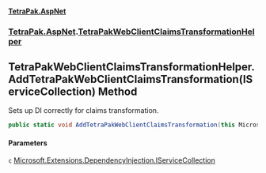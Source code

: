 #### [TetraPak.AspNet](index.md 'index')
### [TetraPak.AspNet](TetraPak_AspNet.md 'TetraPak.AspNet').[TetraPakWebClientClaimsTransformationHelper](TetraPak_AspNet_TetraPakWebClientClaimsTransformationHelper.md 'TetraPak.AspNet.TetraPakWebClientClaimsTransformationHelper')
## TetraPakWebClientClaimsTransformationHelper.AddTetraPakWebClientClaimsTransformation(IServiceCollection) Method
Sets up DI correctly for claims transformation.  
```csharp
public static void AddTetraPakWebClientClaimsTransformation(this Microsoft.Extensions.DependencyInjection.IServiceCollection c);
```
#### Parameters
<a name='TetraPak_AspNet_TetraPakWebClientClaimsTransformationHelper_AddTetraPakWebClientClaimsTransformation(Microsoft_Extensions_DependencyInjection_IServiceCollection)_c'></a>
`c` [Microsoft.Extensions.DependencyInjection.IServiceCollection](https://docs.microsoft.com/en-us/dotnet/api/Microsoft.Extensions.DependencyInjection.IServiceCollection 'Microsoft.Extensions.DependencyInjection.IServiceCollection')  
  
